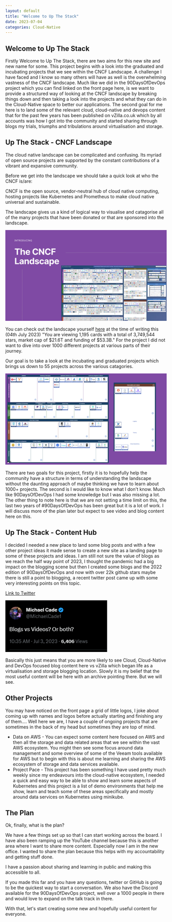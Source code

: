```yaml
---
layout: default
title: "Welcome to Up The Stack"
date: 2023-07-04
categories: Cloud-Native
---
```


## Welcome to Up The Stack

Firstly Welcome to Up The Stack, there are two aims for this new site and new name for some. This project begins with a look into the graduated and incubating projects that we see within the CNCF Landscape. A challenge I have faced and I know so many others will have as well is the overwhelming vastness of the CNCF landscape. Much like we did in the 90DaysOfDevOps project which you can find linked on the front page here, is we want to provide a structured way of looking at the CNCF landscape by breaking things down and then taking a look into the projects and what they can do in the Cloud-Native space to better our applications. The second goal for me here is to land some of the relevant cloud, cloud-native and devops content that for the past few years has been published on vZilla.co.uk which by all accounts was how I got into the community and started sharing through blogs my trials, triumphs and tribulations around virtualisation and storage. 

## Up The Stack - CNCF Landscape 

The cloud native landscape can be complicated and confusing. Its myriad of open source projects are supported by the constant contributions of a vibrant and expansive community. 

Before we get into the landscape we should take a quick look at who the CNCF is/are: 

CNCF is the open source, vendor-neutral hub of cloud native computing, hosting projects like Kubernetes and Prometheus to make cloud native universal and sustainable.

The landscape gives us a kind of logical way to visualise and catagorise all of the many projects that have been donated or that are sponsored into the landscape. 

![](https://github.com/upthestackio/upthestack.github.io/blob/main/assets/blog/welcomepost/6.png)

You can check out the landscape yourself [here](https://landscape.cncf.io/) at the time of writing this (04th July 2023) "You are viewing 1,195 cards with a total of 3,749,544 stars, market cap of $21.6T and funding of $53.3B." For the project I did not want to dive into over 1000 different projects at various parts of their journey. 

Our goal is to take a look at the incubating and graduated projects which brings us down to 55 projects across the various catagories. 

![](https://github.com/upthestackio/upthestack.github.io/blob/main/assets/blog/welcomepost/7.png)

There are two goals for this project, firstly it is to hopefully help the community have a structure in terms of understanding the landscape without the daunting approach of maybe thinking we have to learn about 1000+ projects. The second is I would like to know what I don't know. Much like 90DaysOfDevOps I had some knowledge but I was also missing a lot. The other thing to note here is that we are not setting a time limit on this, the last two years of #90DaysOfDevOps has been great but it is a lot of work. I will discuss more of the plan later but expect to see video and blog content here on this. 

## Up The Stack - Content Hub 

I decided I needed a new place to land some blog posts and with a few other project ideas it made sense to create a new site as a landing page to some of these projects and ideas. I am still not sure the value of blogs as we reach the half way point of 2023, I thought the pandemic had a big impact on the blogging scene but then I created some blogs and the 2022 edition of 90DaysOfDevOps and now with over 22k github stars maybe there is still a point to blogging, a recent twitter post came up with some very interesting points on this topic. 

[Link to Twitter](https://twitter.com/MichaelCade1/status/1675800477651419136?s=20)

![](https://github.com/upthestackio/upthestack.github.io/blob/main/assets/blog/welcomepost/8.png)

Basically this just means that you are more likely to see Cloud, Cloud-Native and DevOps focused blog content here vs vZilla which began life as a virtualisation and storage blogging location. Slowly it is my belief that the most useful content will be here with an archive pointing there. But we will see. 
## Other Projects 

You may have noticed on the front page a grid of little logos, I joke about coming up with names and logos before actually starting and finishing any of them.... Well here we are, I have a couple of ongoing projects that are sometimes in the back of my head but sometimes they are top of mind. 

- Data on AWS - You can expect some content here focused on AWS and then all the storage and data related areas that we see within the vast AWS ecosystem. You might then see some focus around data management and some overview of some of the Veeam tools available for AWS but to begin with this is about me learning and sharing the AWS ecosystem of storage and data services available. 
- Project Pace - This project has been something I have used pretty much weekly since my endeavours into the cloud-native ecosystem, I needed a quick and easy way to be able to show and learn some aspects of Kubernetes and this project is a list of demo environments that help me show, learn and teach some of these areas specifically and mostly around data services on Kubernetes using minikube. 

## The Plan

Ok, finally, what is the plan? 

We have a few things set up so that I can start working across the board. I have also been ramping up the YouTube channel because this is another area where I want to share more content. Especially now I am in the new office. I wanted to share the plan because this helps with my accountability and getting stuff done. 

I have a passion about sharing and learning in public and making this accessible to all. 

If you made this far and you have any questions, twitter or GitHub is going to be the quickest way to start a conversation. We also have the Discord available for the 90DaysOfDevOps project, well over a 1000 people in there and would love to expand on the talk track in there. 

With that, let's start creating some new and hopefully useful content for everyone. 